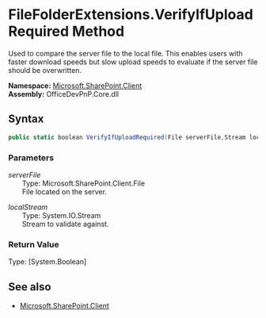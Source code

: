# FileFolderExtensions.VerifyIfUploadRequired Method  
Used to compare the server file to the local file.
            This enables users with faster download speeds but slow upload speeds to evaluate if the server file should be overwritten.  

**Namespace:** [Microsoft.SharePoint.Client](Microsoft.SharePoint.Client.md)  
**Assembly:** OfficeDevPnP.Core.dll  
## Syntax
```C#
public static boolean VerifyIfUploadRequired(File serverFile,Stream localStream)
```
### Parameters
*serverFile*  
&emsp;&emsp;Type: Microsoft.SharePoint.Client.File  
&emsp;&emsp;File located on the server.  
  
*localStream*  
&emsp;&emsp;Type: System.IO.Stream  
&emsp;&emsp;Stream to validate against.  
  
### Return Value
Type: [System.Boolean]  


## See also
- [Microsoft.SharePoint.Client](Microsoft.SharePoint.Client.md)
